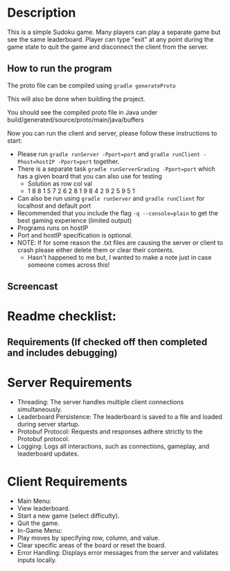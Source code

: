 # Description 
This is a simple Sudoku game. Many players can play a separate game but see the same leaderboard. Player can type "exit" at any point during the game state to quit the game and disconnect the client from the
server.

## How to run the program
The proto file can be compiled using
``gradle generateProto``  

This will also be done when building the project.  

You should see the compiled proto file in Java under build/generated/source/proto/main/java/buffers  

Now you can run the client and server, please follow these instructions to start:
* Please run `gradle runServer -Pport=port` and `gradle runClient -Phost=hostIP -Pport=port` together.
* There is a separate task `gradle runServerGrading -Pport=port` which has a given board that you can also use for testing
  * Solution as row col val
  * 1 8 8
    1 5 7
    2 6 2
    8 1 9
    8 4 2
    9 2 5
    9 5 1
* Can also be run using `gradle runServer` and `gradle runClient` for localhost and default port
* Recommended that you include the flag `-q --console=plain` to get the best gaming experience (limited output)
* Programs runs on hostIP
* Port and hostIP specification is optional.
* NOTE: If for some reason the .txt files are causing the server or client to crash please either delete them or clear their contents.
  * Hasn't happened to me but, I wanted to make a note just in case someone comes across this!

## Screencast

# Readme checklist:


## Requirements (If checked off then completed and includes debugging)

# Server Requirements
* Threading: The server handles multiple client connections simultaneously.
* Leaderboard Persistence: The leaderboard is saved to a file and loaded during server startup.
* Protobuf Protocol: Requests and responses adhere strictly to the Protobuf protocol.
* Logging: Logs all interactions, such as connections, gameplay, and leaderboard updates.
# Client Requirements
* Main Menu:
 * View leaderboard.
 * Start a new game (select difficulty).
 * Quit the game.
* In-Game Menu:
 * Play moves by specifying row, column, and value.
 * Clear specific areas of the board or reset the board.
* Error Handling: Displays error messages from the server and validates inputs locally.